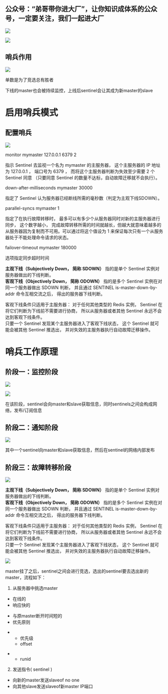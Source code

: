 ## 公众号：“弟哥带你进大厂”，让你知识成体系的公众号，一定要关注，我们一起进大厂

![](https://p3-juejin.byteimg.com/tos-cn-i-k3u1fbpfcp/4ea3f737f5fb42eaab709ce01b78c230~tplv-k3u1fbpfcp-zoom-1.image)

![](https://p3-juejin.byteimg.com/tos-cn-i-k3u1fbpfcp/fba1bb2b3a9e49849cc4d34a3cf240a9~tplv-k3u1fbpfcp-zoom-1.image)

## 哨兵作用

![](https://p3-juejin.byteimg.com/tos-cn-i-k3u1fbpfcp/d5c4fde316dc4973aac50dd4f8839aa9~tplv-k3u1fbpfcp-zoom-1.image)

单数是为了竞选总有胜者

下线的master也会被持续监控，上线后sentinel会让其成为新master的slave

# 启用哨兵模式

## 配置哨兵

![](https://p3-juejin.byteimg.com/tos-cn-i-k3u1fbpfcp/6e0e07f1797a40639f9d73122ddbf921~tplv-k3u1fbpfcp-zoom-1.image)




monitor mymaster 127.0.0.1 6379 2

指示 Sentinel 去监视一个名为 mymaster 的主服务器， 这个主服务器的 IP 地址为 127.0.0.1 ， 端口号为 6379 ， 而将这个主服务器判断为失效至少需要 2 个 Sentinel 同意 （只要同意 Sentinel 的数量不达标，自动故障迁移就不会执行）。

down-after-milliseconds mymaster 30000

指定了 Sentinel 认为服务器已经断线所需的毫秒数（判定为主观下线SDOWN）。

parallel-syncs mymaster 1 

指定了在执行故障转移时， 最多可以有多少个从服务器同时对新的主服务器进行同步， 这个数字越小， 完成故障转移所需的时间就越长，但越大就意味着越多的从服务器因为复制而不可用。可以通过将这个值设为 1 来保证每次只有一个从服务器处于不能处理命令请求的状态。

failover-timeout mymaster 180000

选项指定同步超时时间

**主观下线（Subjectively Down， 简称 SDOWN）** 指的是单个 Sentinel 实例对服务器做出的下线判断。\
**客观下线（Objectively Down， 简称 ODOWN）** 指的是多个 Sentinel 实例在对同一个服务器做出 SDOWN 判断， 并且通过 SENTINEL is-master-down-by-addr 命令互相交流之后， 得出的服务器下线判断。

客观下线条件只适用于主服务器： 对于任何其他类型的 Redis 实例， Sentinel 在将它们判断为下线前不需要进行协商， 所以从服务器或者其他 Sentinel 永远不会达到客观下线条件。\
只要一个 Sentinel 发现某个主服务器进入了客观下线状态， 这个 Sentinel 就可能会被其他 Sentinel 推选出， 并对失效的主服务器执行自动故障迁移操作。

# 哨兵工作原理

## 阶段一：监控阶段

![](https://p3-juejin.byteimg.com/tos-cn-i-k3u1fbpfcp/f20e376c79d9476fbee4ca2e61944414~tplv-k3u1fbpfcp-zoom-1.image)

![](https://p3-juejin.byteimg.com/tos-cn-i-k3u1fbpfcp/b39252a27aa1412686586af155573161~tplv-k3u1fbpfcp-zoom-1.image)

在该阶段，sentinel会向master和slave获取信息，同时sentinels之间会构成网络，发布/订阅信息

## 阶段二：通知阶段

![](https://p3-juejin.byteimg.com/tos-cn-i-k3u1fbpfcp/fada0fb6569844e9b526c55723d52b14~tplv-k3u1fbpfcp-zoom-1.image)

其中一个sentinel向master和slave获取信息，然后在sentinel的网络内部发布

## 阶段三：故障转移阶段

![](https://p3-juejin.byteimg.com/tos-cn-i-k3u1fbpfcp/472ce6a03dcc4d8189652736a8ac6310~tplv-k3u1fbpfcp-zoom-1.image)

**主观下线（Subjectively Down， 简称 SDOWN）** 指的是单个 Sentinel 实例对服务器做出的下线判断。\
**客观下线（Objectively Down， 简称 ODOWN）** 指的是多个 Sentinel 实例在对同一个服务器做出 SDOWN 判断， 并且通过 SENTINEL is-master-down-by-addr 命令互相交流之后， 得出的服务器下线判断。

客观下线条件只适用于主服务器： 对于任何其他类型的 Redis 实例， Sentinel 在将它们判断为下线前不需要进行协商， 所以从服务器或者其他 Sentinel 永远不会达到客观下线条件。\
只要一个 Sentinel 发现某个主服务器进入了客观下线状态， 这个 Sentinel 就可能会被其他 Sentinel 推选出， 并对失效的主服务器执行自动故障迁移操作。

![](https://p3-juejin.byteimg.com/tos-cn-i-k3u1fbpfcp/125cc010b2124e13a552cafc28b3cb0d~tplv-k3u1fbpfcp-zoom-1.image)

master挂了之后，sentinel之间会进行竞选，选出的sentinel要去选出新的master，流程如下：

1.  从服务器中挑选master

-   在线的
-   响应快的

<!---->

-   与原master断开时间短的
-   优先原则

<!---->

-   -   优先级
    -   offset

<!---->

-   -   runid

2.  发送指令( sentinel )

-   向新的master发送slaveof no one
-   向其他slave发送slaveof新master lP端口

